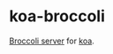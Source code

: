 koa-broccoli
============

[Broccoli server][broccoli.server] for [koa][koa].


[broccoli.server]: https://github.com/joliss/broccoli-cli
[koa]: http://koajs.com/
